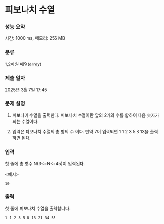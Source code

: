 # 피보나치 수열

### 성능 요약

시간: 1000 ms, 메모리: 256 MB

### 분류

1,2차원 배열(array)

### 제출 일자

2025년 3월 7일 17:45

### 문제 설명

1) 피보나키 수열을 출력한다. 피보나치 수열이란 앞의 2개의 수를 합하여 다음 숫자가 되는 수열이다.

2) 입력은 피보나치 수열의 총 항의 수 이다. 만약 7이 입력되면 1 1 2 3 5 8 13을 출력하면 된다.

### 입력

첫 줄에 총 항수 N(3<=N<=45)이 입력된다.

<예시>
```text
10
```

### 출력

첫 줄에 피보나치 수열을 출력합니다.

```text
1 1 2 3 5 8 13 21 34 55
```